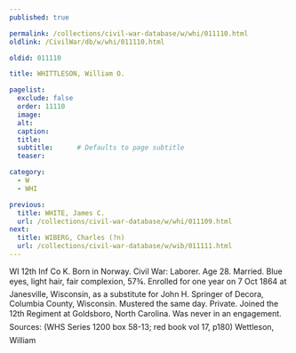 ```yaml
---
published: true

permalink: /collections/civil-war-database/w/whi/011110.html
oldlink: /CivilWar/db/w/whi/011110.html

oldid: 011110

title: WHITTLESON, William O.

pagelist:
  exclude: false
  order: 11110
  image: 
  alt:
  caption:
  title:
  subtitle:      # Defaults to page subtitle
  teaser:

category: 
  - W 
  - WHI

previous:
  title: WHITE, James C.
  url: /collections/civil-war-database/w/whi/011109.html  
next:
  title: WIBERG, Charles (?n)
  url: /collections/civil-war-database/w/wib/011111.html   
---
```

WI 12th Inf Co K. Born in Norway. Civil War: Laborer. Age 28. Married. Blue eyes, light hair, fair complexion, 5&#146;7&frac34;&#148;. Enrolled for one year on 7 Oct 1864 at Janesville, Wisconsin, as a substitute for John H. Springer of Decora, Columbia County, Wisconsin. Mustered the same day. Private. Joined the 12th Regiment at Goldsboro, North Carolina. &#147;Was never in an engagement.&#148; Sources: (WHS Series 1200 box 58-13; red book vol 17, p180) &#147;Wettleson, William&#148;